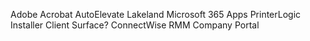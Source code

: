 Adobe Acrobat
AutoElevate Lakeland
Microsoft 365 Apps
PrinterLogic Installer Client
Surface?
ConnectWise RMM
Company Portal
